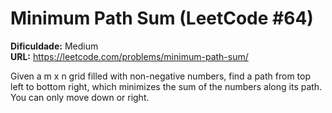# Minimum Path Sum (LeetCode #64)

**Dificuldade:** Medium  
**URL:** https://leetcode.com/problems/minimum-path-sum/

Given a m x n grid filled with non-negative numbers, find a path from top left to bottom right, which minimizes the sum of the numbers along its path. You can only move down or right.
